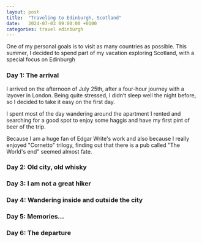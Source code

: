 ```yaml
---
layout: post
title:  "Traveling to Edinburgh, Scotland"
date:   2024-07-03 09:00:00 +0100
categories: travel edinburgh
---
```


One of my personal goals is to visit as many countries as possible. This summer, I decided to spend part of my vacation exploring Scotland, with a special focus on Edinburgh

### Day 1: The arrival

I arrived on the afternoon of July 25th, after a four-hour journey with a layover in London. Being quite stressed, I didn’t sleep well the night before, so I decided to take it easy on the first day. 

I spent most of the day wandering around the apartment I rented and searching for a good spot to enjoy some haggis and have my first pint of beer of the trip.

Because I am a huge fan of Edgar Write's work and also because I really enjoyed "Cornetto" trilogy, finding out that there is a pub called "The World's end" seemed almost fate.

### Day 2: Old city, old whisky

### Day 3: I am not a great hiker

### Day 4: Wandering inside and outside the city

### Day 5: Memories...

### Day 6: The departure




